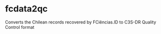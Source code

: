 # fcdata2qc
Converts the Chilean records recovered by FCiências.ID to C3S-DR Quality Control format
